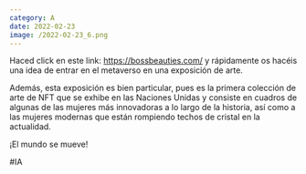 ```yaml
--- 
category: A 
date: 2022-02-23 
image: /2022-02-23_6.png 
--- 
```


Haced click en este link: https://bossbeauties.com/ y rápidamente os hacéis una idea de entrar en el metaverso en una exposición de arte. 

Además, esta exposición es bien particular, pues es la primera colección de arte de NFT que se exhibe en las Naciones Unidas y consiste en cuadros de  algunas de las mujeres más innovadoras a lo largo de la historia, así como a las mujeres modernas que están rompiendo techos de cristal en la actualidad.

¡El mundo se mueve!

#IA